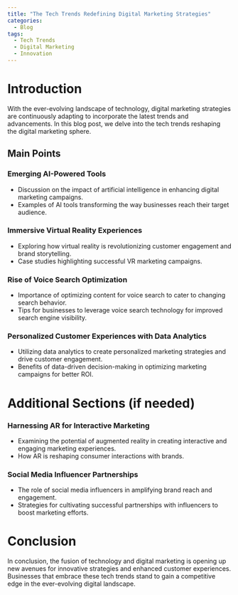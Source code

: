 ```yaml
---
title: "The Tech Trends Redefining Digital Marketing Strategies"
categories:
  - Blog
tags:
  - Tech Trends
  - Digital Marketing
  - Innovation
---
```


# Introduction
With the ever-evolving landscape of technology, digital marketing strategies are continuously adapting to incorporate the latest trends and advancements. In this blog post, we delve into the tech trends reshaping the digital marketing sphere.

## Main Points
### Emerging AI-Powered Tools
- Discussion on the impact of artificial intelligence in enhancing digital marketing campaigns.
- Examples of AI tools transforming the way businesses reach their target audience.

### Immersive Virtual Reality Experiences
- Exploring how virtual reality is revolutionizing customer engagement and brand storytelling.
- Case studies highlighting successful VR marketing campaigns.

### Rise of Voice Search Optimization
- Importance of optimizing content for voice search to cater to changing search behavior.
- Tips for businesses to leverage voice search technology for improved search engine visibility.

### Personalized Customer Experiences with Data Analytics
- Utilizing data analytics to create personalized marketing strategies and drive customer engagement.
- Benefits of data-driven decision-making in optimizing marketing campaigns for better ROI.

# Additional Sections (if needed)
### Harnessing AR for Interactive Marketing
- Examining the potential of augmented reality in creating interactive and engaging marketing experiences.
- How AR is reshaping consumer interactions with brands.

### Social Media Influencer Partnerships
- The role of social media influencers in amplifying brand reach and engagement.
- Strategies for cultivating successful partnerships with influencers to boost marketing efforts.

# Conclusion
In conclusion, the fusion of technology and digital marketing is opening up new avenues for innovative strategies and enhanced customer experiences. Businesses that embrace these tech trends stand to gain a competitive edge in the ever-evolving digital landscape.